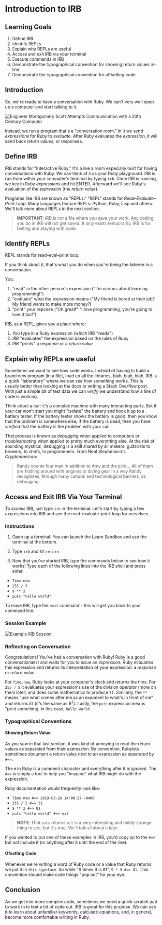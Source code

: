 # Introduction to IRB

## Learning Goals

1. Define IRB
2. Identify REPLs
3. Explain why REPLs are useful
4. Access and exit IRB via your terminal
5. Execute commands in IRB
6. Demonstrate the typographical convention for showing return values in-line
7. Demonstrate the typographical convention for offsetting code

## Introduction

So, we're ready to have a conversation with Ruby. We can't very well open up a
computer and start talking to it.

![Engineer Montgomery Scott Attempts Communication with a 20th Century
Computer](https://media.giphy.com/media/3o7btVRbshbbaC8Ygg/source.gif)

Instead, we run a program that's a "conversation room." In it we send _expressions_ for
Ruby to _evaluate_. After Ruby evaluates the _expression_, it will send back
_return values_, or responses.

## Define IRB

IRB stands for "Interactive Ruby." It's a like a room especially built for
having conversations with Ruby. We can think of it as your Ruby playground.
IRB is run from within your computer's terminal by typing `irb`. Once IRB is
running, we key in Ruby _expressions_ and hit ENTER. Afterward we'll see Ruby's
evaluation of the _expression_ (the _return value_).

Programs like IRB are known as "REPLs." "REPL" stands for _Read–Evaluate–Print
Loop_. Many languages feature REPLs: Python, Ruby, Lisp and others. We'll talk
more about REPLs in the next section.

> **IMPORTANT**: IRB is _not_ a file where you save your work. Any coding you
> do in IRB will not get saved. It only exists temporarily. IRB is for testing
> and playing with code.

## Identify REPLs

REPL stands for read–eval–print loop.

If you think about it, that's what you do when you're being the listener in a
conversation.

You:

1. "read" in the other person's expression ("I'm curious about learning programming!")
2. "evaluate" what the expression means ("My friend is bored at their job? My friend wants to make more money?)
3. "print" your reponse ("Oh great!" "I love programming, you're going to love it too!").

IRB, as a REPL, gives you a place where:

1. _You_ type in a Ruby expression (which IRB "reads")
2. _IRB_ "evaluates" the expression based on the rules of Ruby
3. _IRB_ "prints" a response or a _return value_

## Explain why REPLs are useful

Sometimes we want to see how code works. Instead of having to build a brand new
program (in a file), load up all the libraries, blah, blah, blah, IRB is a
quick "laboratory" where we can see how something works. This is usually better
than looking at the docs or writing a Stack Overflow post. With just a simple
bit of test data we can _verify_ we understand how a line of code is working.

Think about a car: it's a complex machine with many interacting parts. But if
your car won't start you might "isolate" the battery and hook it up to a
battery tester. If the battery tester shows the battery is good, then you know
that the problem is somewhere else; if the battery is dead, then you have
_verified_ that the battery is the problem with your car.

That process is known as _debugging_ when applied to computers or
_troubleshooting_ when applied to pretty much everything else. At the risk of
sounding mystical, debugging is a skill shared by all makers: guitarists to
brewers, to chefs, to programmers. From Neal Stephenson's _Cryptonomicon_:

> Randy counts four men in addition to Amy and the pilot...  All of them are
> fiddling around with engines or diving gear in a way Randy recognizes,
> through many cultural and technological barriers, as debugging.

## Access and Exit IRB Via Your Terminal

To access IRB, just type `irb` in the terminal. Let's start by typing a few
_expressions_ into IRB and see the read-evaluate-print-loop for ourselves.

### Instructions

1. Open up a terminal. You can launch the Learn Sandbox and use the terminal at
   the bottom.

2. Type `irb` and hit `return`

3. Now that you've started IRB, type the commands below to see how it works!
   Type each of the following lines into the IRB shell and press enter.

- `Time.now`
- `255 / 5`
- `9 ** 2`
- `puts "hello world"`

To leave IRB, type the `exit` command - this will get you back to your command line.

### Session Example

![Example IRB
Session](https://curriculum-content.s3.amazonaws.com/programming-univbasics/irb-readme/irb-readme.gif)

### Reflecting on Conversation

Congratulations! You've had a conversation with Ruby! Ruby is a good
conversationalist and waits for you to issue an _expression_. Ruby _evaluates_
this expression and returns its interpretation of your expression: a _response_
or _return value_.

For `Time.now`, Ruby looks at your computer's clock and _returns_ the time. For
`255 / 5` it evaluates your expression's use of the division _operator_ (more
on them later) and does some mathematics to produce `51`. Similarly, the `**`
means "use what comes after me as an exponent to what's in front of me" and
returns `81` (it's the same as 9<sup>2</sup>).  Lastly, the `puts`
expression means "print something, in this case, `hello world`.

### Typographical Conventions

#### Showing Return Value

As you saw in that last section, it was kind of annoying to read the return
values as separated from their _expression_. By convention, Rubyists sometimes
document a return value _next to_ an expression as separated by `#=>`.

The `#` in Ruby is a comment character and everything after it is ignored. The
`#=>` is simply a tool to help you "imagine" what IRB might do with the
expression.

Ruby documentation would frequently look like:

- `Time.now #=> 2019-03-26 14:00:27 -0400`
- `255 / 5 #=> 51`
- `9 ** 2 #=> 81`
- `puts "hello world" #=> nil`

> **NOTE**: That `puts` returns `nil` is a very interesting and mildly strange
> thing to see, but it's true. We'll talk all about it later.

If you wanted to put one of these examples in IRB, you'd copy up to the `#=>`
but _not_ include it (or anything after it until the end of the line).

#### Ofsetting Code

Whenever we're writing a word of Ruby code or a value that Ruby returns we put
it in `this typeface`. So while "9 times 9 is 81", `9 * 9 #=> 81`. This
convention should make code things "pop out" for your eye.

## Conclusion

As we get into more complex code, sometimes we need a quick scratch pad to work
in to test a bit of code out. IRB is great for this purpose. We can use it to
learn about unfamiliar keywords, calculate equations, and, in general, become
more comfortable writing in Ruby.
